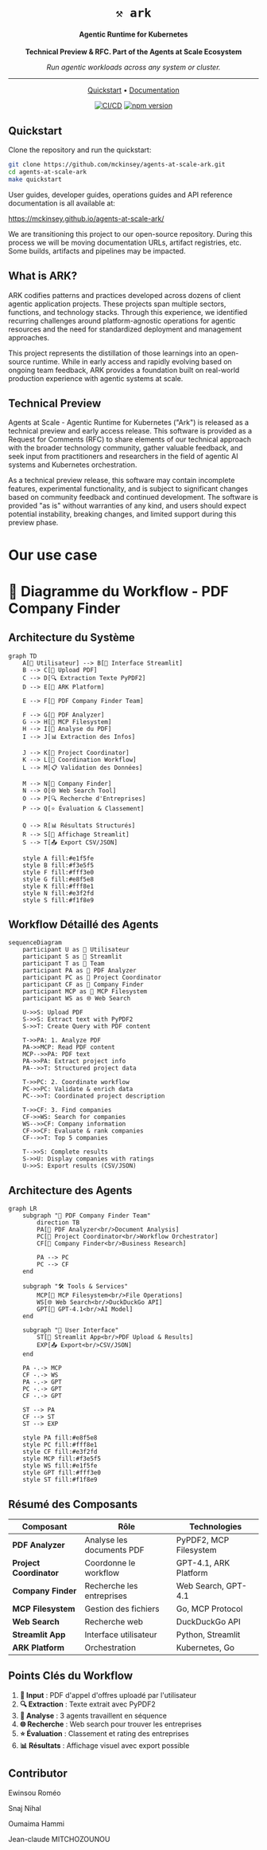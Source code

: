 <div align="center">
  <h1 align="center"><code>⚒️ ark</code></h1>
  <h4 align="center">Agentic Runtime for Kubernetes</h4>
  <p align="center">
    <strong>Technical Preview & RFC. Part of the Agents at Scale Ecosystem</strong>
  </p>
  <p align="center">
    <em>Run agentic workloads across any system or cluster.</em>
  </p>

  <hr>

  <p align="center">
    <a href="#quickstart">Quickstart</a> •
    <a href="https://mckinsey.github.io/agents-at-scale-ark/">Documentation</a>
  </p>
  <p align="center">
    <a href="https://github.com/mckinsey/agents-at-scale-ark/actions/workflows/cicd.yaml"><img src="https://github.com/mckinsey/agents-at-scale-ark/actions/workflows/cicd.yaml/badge.svg" alt="CI/CD"></a>
    <a href="https://www.npmjs.com/package/@agents-at-scale/ark"><img src="https://img.shields.io/npm/v/@agents-at-scale/ark.svg" alt="npm version"></a>
  </p>
</div>

## Quickstart

Clone the repository and run the quickstart:

```bash
git clone https://github.com/mckinsey/agents-at-scale-ark.git
cd agents-at-scale-ark
make quickstart
```

User guides, developer guides, operations guides and API reference documentation is all available at:

https://mckinsey.github.io/agents-at-scale-ark/

We are transitioning this project to our open-source repository. During this process we will be moving documentation URLs, artifact registries, etc. Some builds, artifacts and pipelines may be impacted.

## What is ARK?

ARK codifies patterns and practices developed across dozens of client agentic application projects. These projects span multiple sectors, functions, and technology stacks. Through this experience, we identified recurring challenges around platform-agnostic operations for agentic resources and the need for standardized deployment and management approaches.

This project represents the distillation of those learnings into an open-source runtime. While in early access and rapidly evolving based on ongoing team feedback, ARK provides a foundation built on real-world production experience with agentic systems at scale.

## Technical Preview

Agents at Scale - Agentic Runtime for Kubernetes ("Ark") is released as a technical preview and early access release. This software is provided as a Request for Comments (RFC) to share elements of our technical approach with the broader technology community, gather valuable feedback, and seek input from practitioners and researchers in the field of agentic AI systems and Kubernetes orchestration.

As a technical preview release, this software may contain incomplete features, experimental functionality, and is subject to significant changes based on community feedback and continued development. The software is provided "as is" without warranties of any kind, and users should expect potential instability, breaking changes, and limited support during this preview phase.

# Our use case

# 🔄 Diagramme du Workflow - PDF Company Finder

## Architecture du Système

```mermaid
graph TD
    A[👤 Utilisateur] --> B[📱 Interface Streamlit]
    B --> C[📄 Upload PDF]
    C --> D[🔍 Extraction Texte PyPDF2]
    D --> E[🤖 ARK Platform]
    
    E --> F[👥 PDF Company Finder Team]
    
    F --> G[📄 PDF Analyzer]
    G --> H[📁 MCP Filesystem]
    H --> I[📝 Analyse du PDF]
    I --> J[📊 Extraction des Infos]
    
    J --> K[🎯 Project Coordinator]
    K --> L[🔄 Coordination Workflow]
    L --> M[📋 Validation des Données]
    
    M --> N[🏢 Company Finder]
    N --> O[🌐 Web Search Tool]
    O --> P[🔍 Recherche d'Entreprises]
    P --> Q[⭐ Évaluation & Classement]
    
    Q --> R[📊 Résultats Structurés]
    R --> S[🎨 Affichage Streamlit]
    S --> T[📤 Export CSV/JSON]
    
    style A fill:#e1f5fe
    style B fill:#f3e5f5
    style F fill:#fff3e0
    style G fill:#e8f5e8
    style K fill:#fff8e1
    style N fill:#e3f2fd
    style S fill:#f1f8e9
```

## Workflow Détaillé des Agents

```mermaid
sequenceDiagram
    participant U as 👤 Utilisateur
    participant S as 📱 Streamlit
    participant T as 👥 Team
    participant PA as 📄 PDF Analyzer
    participant PC as 🎯 Project Coordinator
    participant CF as 🏢 Company Finder
    participant MCP as 📁 MCP Filesystem
    participant WS as 🌐 Web Search
    
    U->>S: Upload PDF
    S->>S: Extract text with PyPDF2
    S->>T: Create Query with PDF content
    
    T->>PA: 1. Analyze PDF
    PA->>MCP: Read PDF content
    MCP-->>PA: PDF text
    PA->>PA: Extract project info
    PA-->>T: Structured project data
    
    T->>PC: 2. Coordinate workflow
    PC->>PC: Validate & enrich data
    PC-->>T: Coordinated project description
    
    T->>CF: 3. Find companies
    CF->>WS: Search for companies
    WS-->>CF: Company information
    CF->>CF: Evaluate & rank companies
    CF-->>T: Top 5 companies
    
    T-->>S: Complete results
    S->>U: Display companies with ratings
    U->>S: Export results (CSV/JSON)
```

## Architecture des Agents

```mermaid
graph LR
    subgraph "🎯 PDF Company Finder Team"
        direction TB
        PA[📄 PDF Analyzer<br/>Document Analysis]
        PC[🎯 Project Coordinator<br/>Workflow Orchestrator]
        CF[🏢 Company Finder<br/>Business Research]
        
        PA --> PC
        PC --> CF
    end
    
    subgraph "🛠️ Tools & Services"
        MCP[📁 MCP Filesystem<br/>File Operations]
        WS[🌐 Web Search<br/>DuckDuckGo API]
        GPT[🤖 GPT-4.1<br/>AI Model]
    end
    
    subgraph "📱 User Interface"
        ST[📱 Streamlit App<br/>PDF Upload & Results]
        EXP[📤 Export<br/>CSV/JSON]
    end
    
    PA -.-> MCP
    CF -.-> WS
    PA -.-> GPT
    PC -.-> GPT
    CF -.-> GPT
    
    ST --> PA
    CF --> ST
    ST --> EXP
    
    style PA fill:#e8f5e8
    style PC fill:#fff8e1
    style CF fill:#e3f2fd
    style MCP fill:#f3e5f5
    style WS fill:#e1f5fe
    style GPT fill:#fff3e0
    style ST fill:#f1f8e9
```

## Résumé des Composants

| Composant | Rôle | Technologies |
|-----------|------|--------------|
| **PDF Analyzer** | Analyse les documents PDF | PyPDF2, MCP Filesystem |
| **Project Coordinator** | Coordonne le workflow | GPT-4.1, ARK Platform |
| **Company Finder** | Recherche les entreprises | Web Search, GPT-4.1 |
| **MCP Filesystem** | Gestion des fichiers | Go, MCP Protocol |
| **Web Search** | Recherche web | DuckDuckGo API |
| **Streamlit App** | Interface utilisateur | Python, Streamlit |
| **ARK Platform** | Orchestration | Kubernetes, Go |

## Points Clés du Workflow

1. **📄 Input** : PDF d'appel d'offres uploadé par l'utilisateur
2. **🔍 Extraction** : Texte extrait avec PyPDF2
3. **🤖 Analyse** : 3 agents travaillent en séquence
4. **🌐 Recherche** : Web search pour trouver les entreprises
5. **⭐ Évaluation** : Classement et rating des entreprises
6. **📊 Résultats** : Affichage visuel avec export possible


## Contributor
Ewinsou Roméo

Snaj Nihal

Oumaima Hammi

Jean-claude MITCHOZOUNOU
